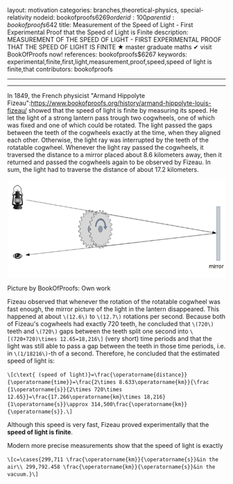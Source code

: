 layout: motivation
categories: branches,theoretical-physics, special-relativity
nodeid: bookofproofs$6269
orderid: 100
parentid: bookofproofs$642
title: Measurement of the Speed of Light - First Experimental Proof that the Speed of Light is Finite
description: MEASUREMENT OF THE SPEED OF LIGHT - FIRST EXPERIMENTAL PROOF THAT THE SPEED OF LIGHT IS FINITE &#9733; master graduate maths &#10004; visit BookOfProofs now!
references: bookofproofs$6267
keywords: experimental,finite,first,light,measurement,proof,speed,speed of light is finite,that
contributors: bookofproofs


---


---

In 1849, the French physicist "Armand Hippolyte Fizeau":https://www.bookofproofs.org/history/armand-hippolyte-louis-fizeau/ showed that the speed of light is finite by measuring its speed. He let the light of a strong lantern pass trough two cogwheels, one of which was fixed and one of which could be rotated. The light passed the gaps between the teeth of the cogwheels exactly at the time, when they aligned each other. Otherwise, the light ray was interrupted by the teeth of the rotatable cogwheel. Whenever the light ray passed the cogwheels, it traversed the distance to a mirror placed about 8.6 kilometers away, then it returned and passed the cogwheels again to be observed by Fizeau. In sum, the light had to traverse the distance of about 17.2 kilometers.  


![fizeau](https://github.com/bookofproofs/bookofproofs.github.io/blob/main/_sources/_assets/images/examples/fizeau.png?raw=true)

Picture by BookOfProofs: Own work

Fizeau observed that whenever the rotation of the rotatable cogwheel was fast enough, the mirror picture of the light in the lantern disappeared. This happened at about `\(12.6\)` to `\(12.7\)` rotations per second. Because both of Fizeau's cogwheels had exactly 720 teeth, he concluded that `\(720\)` teeth and `\(720\)` gaps between the teeth split one second into
`\[(720+720)\times 12.65=18,216\]`
(very short) time periods and that the light was still able to pass a gap between the teeth in those time periods, i.e. in `\(1/18216\)`-th of a second. Therefore, he concluded that the estimated speed of light is:

`\[c\text{ (speed of light)}=\frac{\operatorname{distance}}{\operatorname{time}}=\frac{2\times 8.633\operatorname{km}}{\frac {1\operatorname{s}}{2\times 720\times 12.65}}=\frac{17.266\operatorname{km}\times 18,216}{1\operatorname{s}}\approx 314,500\frac{\operatorname{km}}{\operatorname{s}}.\]`


Although this speed is very fast, Fizeau proved experimentally that the **speed of light is finite**.

Modern more precise measurements show that the speed of light is exactly 

`\[c=\cases{299,711 \frac{\operatorname{km}}{\operatorname{s}}&in the air\\
299,792.458 \frac{\operatorname{km}}{\operatorname{s}}&in the vacuum.}\]`
